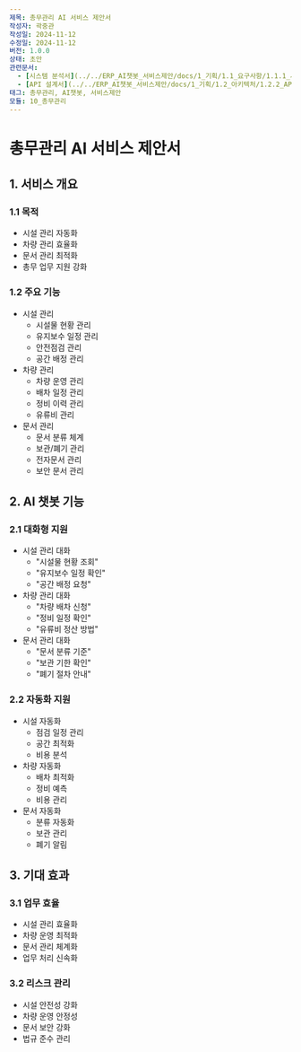 ```yaml
---
제목: 총무관리 AI 서비스 제안서
작성자: 곽중관
작성일: 2024-11-12
수정일: 2024-11-12
버전: 1.0.0
상태: 초안
관련문서:
  - [시스템 분석서](../../ERP_AI챗봇_서비스제안/docs/1_기획/1.1_요구사항/1.1.1_시스템_분석.md)
  - [API 설계서](../../ERP_AI챗봇_서비스제안/docs/1_기획/1.2_아키텍처/1.2.2_API_설계.md)
태그: 총무관리, AI챗봇, 서비스제안
모듈: 10_총무관리
---
```


# 총무관리 AI 서비스 제안서

## 1. 서비스 개요

### 1.1 목적
- 시설 관리 자동화
- 차량 관리 효율화
- 문서 관리 최적화
- 총무 업무 지원 강화

### 1.2 주요 기능
- 시설 관리
  - 시설물 현황 관리
  - 유지보수 일정 관리
  - 안전점검 관리
  - 공간 배정 관리
- 차량 관리
  - 차량 운영 관리
  - 배차 일정 관리
  - 정비 이력 관리
  - 유류비 관리
- 문서 관리
  - 문서 분류 체계
  - 보관/폐기 관리
  - 전자문서 관리
  - 보안 문서 관리

## 2. AI 챗봇 기능

### 2.1 대화형 지원
- 시설 관리 대화
  - "시설물 현황 조회"
  - "유지보수 일정 확인"
  - "공간 배정 요청"
- 차량 관리 대화
  - "차량 배차 신청"
  - "정비 일정 확인"
  - "유류비 정산 방법"
- 문서 관리 대화
  - "문서 분류 기준"
  - "보관 기한 확인"
  - "폐기 절차 안내"

### 2.2 자동화 지원
- 시설 자동화
  - 점검 일정 관리
  - 공간 최적화
  - 비용 분석
- 차량 자동화
  - 배차 최적화
  - 정비 예측
  - 비용 관리
- 문서 자동화
  - 분류 자동화
  - 보관 관리
  - 폐기 알림

## 3. 기대 효과

### 3.1 업무 효율
- 시설 관리 효율화
- 차량 운영 최적화
- 문서 관리 체계화
- 업무 처리 신속화

### 3.2 리스크 관리
- 시설 안전성 강화
- 차량 운영 안정성
- 문서 보안 강화
- 법규 준수 관리
